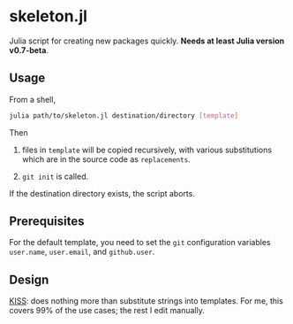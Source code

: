 # skeleton.jl

Julia script for creating new packages quickly. **Needs at least Julia version v0.7-beta**.

## Usage

From a shell,

```sh
julia path/to/skeleton.jl destination/directory [template]
```

Then

1. files in `template` will be copied recursively, with various substitutions which are in the source code as `replacements`.

2. `git init` is called.

If the destination directory exists, the script aborts.

## Prerequisites

For the default template, you need to set the `git` configuration variables `user.name`, `user.email`, and `github.user`.

## Design

[KISS](https://en.wikipedia.org/wiki/KISS_principle): does nothing more than substitute strings into templates. For me, this covers 99% of the use cases; the rest I edit manually.
